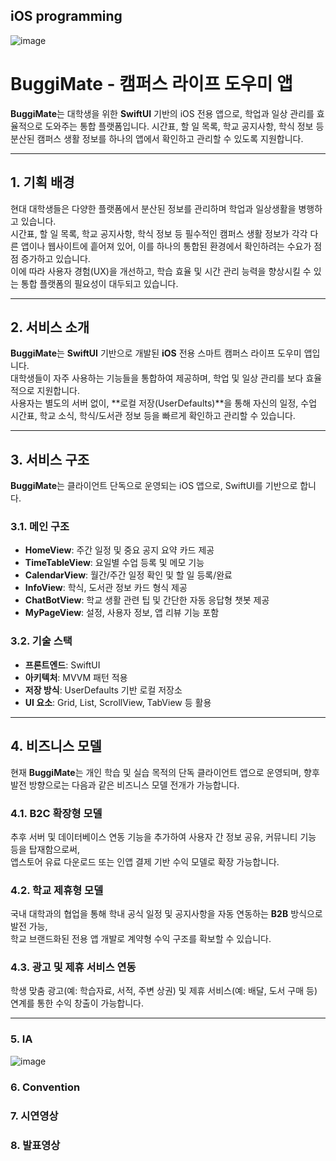 ## iOS programming 
![image](https://github.com/user-attachments/assets/7f7434d3-8a02-43a5-aa5b-9b59f0ab6de2)

# BuggiMate - 캠퍼스 라이프 도우미 앱

**BuggiMate**는 대학생을 위한 **SwiftUI** 기반의 iOS 전용 앱으로, 학업과 일상 관리를 효율적으로 도와주는 통합 플랫폼입니다. 시간표, 할 일 목록, 학교 공지사항, 학식 정보 등 분산된 캠퍼스 생활 정보를 하나의 앱에서 확인하고 관리할 수 있도록 지원합니다.

---

## 1. 기획 배경

현대 대학생들은 다양한 플랫폼에서 분산된 정보를 관리하며 학업과 일상생활을 병행하고 있습니다.  
시간표, 할 일 목록, 학교 공지사항, 학식 정보 등 필수적인 캠퍼스 생활 정보가 각각 다른 앱이나 웹사이트에 흩어져 있어, 이를 하나의 통합된 환경에서 확인하려는 수요가 점점 증가하고 있습니다.  
이에 따라 사용자 경험(UX)을 개선하고, 학습 효율 및 시간 관리 능력을 향상시킬 수 있는 통합 플랫폼의 필요성이 대두되고 있습니다.

---

## 2. 서비스 소개

**BuggiMate**는 **SwiftUI** 기반으로 개발된 **iOS** 전용 스마트 캠퍼스 라이프 도우미 앱입니다.  
대학생들이 자주 사용하는 기능들을 통합하여 제공하며, 학업 및 일상 관리를 보다 효율적으로 지원합니다.  
사용자는 별도의 서버 없이, **로컬 저장(UserDefaults)**을 통해 자신의 일정, 수업 시간표, 학교 소식, 학식/도서관 정보 등을 빠르게 확인하고 관리할 수 있습니다.

---

## 3. 서비스 구조

**BuggiMate**는 클라이언트 단독으로 운영되는 iOS 앱으로, SwiftUI를 기반으로 합니다.

### 3.1. 메인 구조
- **HomeView**: 주간 일정 및 중요 공지 요약 카드 제공
- **TimeTableView**: 요일별 수업 등록 및 메모 기능
- **CalendarView**: 월간/주간 일정 확인 및 할 일 등록/완료
- **InfoView**: 학식, 도서관 정보 카드 형식 제공
- **ChatBotView**: 학교 생활 관련 팁 및 간단한 자동 응답형 챗봇 제공
- **MyPageView**: 설정, 사용자 정보, 앱 리뷰 기능 포함

### 3.2. 기술 스택
- **프론트엔드**: SwiftUI
- **아키텍처**: MVVM 패턴 적용
- **저장 방식**: UserDefaults 기반 로컬 저장소
- **UI 요소**: Grid, List, ScrollView, TabView 등 활용

---

## 4. 비즈니스 모델

현재 **BuggiMate**는 개인 학습 및 실습 목적의 단독 클라이언트 앱으로 운영되며, 향후 발전 방향으로는 다음과 같은 비즈니스 모델 전개가 가능합니다.

### 4.1. B2C 확장형 모델
추후 서버 및 데이터베이스 연동 기능을 추가하여 사용자 간 정보 공유, 커뮤니티 기능 등을 탑재함으로써,  
앱스토어 유료 다운로드 또는 인앱 결제 기반 수익 모델로 확장 가능합니다.

### 4.2. 학교 제휴형 모델
국내 대학과의 협업을 통해 학내 공식 일정 및 공지사항을 자동 연동하는 **B2B** 방식으로 발전 가능,  
학교 브랜드화된 전용 앱 개발로 계약형 수익 구조를 확보할 수 있습니다.

### 4.3. 광고 및 제휴 서비스 연동
학생 맞춤 광고(예: 학습자료, 서적, 주변 상권) 및 제휴 서비스(예: 배달, 도서 구매 등) 연계를 통한 수익 창출이 가능합니다.

---

### 5. IA
![image](https://github.com/user-attachments/assets/5f85c2c7-5ada-4e6a-be2c-97b7181904e4)


### 6. Convention

### 7. 시연영상


### 8. 발표영상
